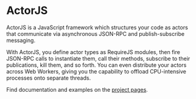 ActorJS
=======

ActorJS is a JavaScript framework which structures your code as actors that communicate via asynchronous JSON-RPC and publish-subscribe messaging.

With ActorJS, you define actor types as RequireJS modules, then fire JSON-RPC calls to instantiate them, call their methods,
subscribe to their publications, kill them, and so forth. You can even distribute your actors across Web Workers, giving you
the capability to offload CPU-intensive processes onto separate threads.

Find documentation and examples on the [project pages](http://actorjs.org).
